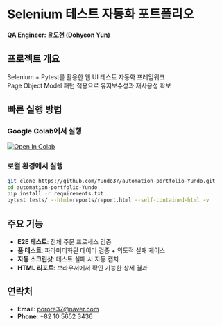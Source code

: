 # Selenium 테스트 자동화 포트폴리오

**QA Engineer: 윤도현 (Dohyeon Yun)**

## 프로젝트 개요
Selenium + Pytest를 활용한 웹 UI 테스트 자동화 프레임워크  
Page Object Model 패턴 적용으로 유지보수성과 재사용성 확보

## 빠른 실행 방법

### Google Colab에서 실행
[![Open In Colab](https://colab.research.google.com/assets/colab-badge.svg)](https://colab.research.google.com/github/Yundo37/automation-portfolio-Yundo/blob/main/Test_Automation_Yundo.ipynb)

### 로컬 환경에서 실행
```bash
git clone https://github.com/Yundo37/automation-portfolio-Yundo.git
cd automation-portfolio-Yundo
pip install -r requirements.txt
pytest tests/ --html=reports/report.html --self-contained-html -v
```

## 주요 기능
- **E2E 테스트**: 전체 주문 프로세스 검증
- **폼 테스트**: 파라미터화된 데이터 검증 + 의도적 실패 케이스
- **자동 스크린샷**: 테스트 실패 시 자동 캡처
- **HTML 리포트**: 브라우저에서 확인 가능한 상세 결과

## 연락처
- **Email**: porore37@naver.com
- **Phone**: +82 10 5652 3436
